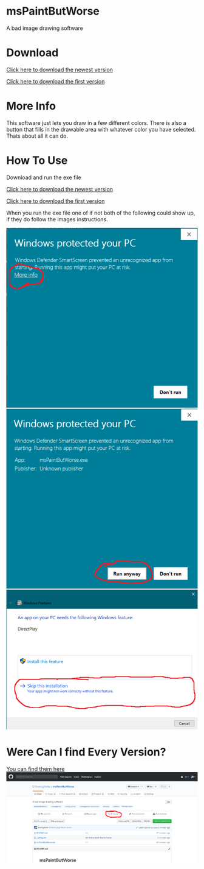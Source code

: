 # msPaintButWorse
A bad image drawing software

# Download
<p><a href="https://github.com/SoaringGecko/msPaintButWorse/raw/master/msPaintButWorse.exe">Click here to download the newest version</a></p>
<p><a href="https://github.com/SoaringGecko/msPaintButWorse/releases/download/v1.0/msPaintButWorse.exe">Click here to download the first version</a></p>

# More Info
This software just lets you draw in a few different colors. There is also a button that fills in the drawable area with whatever color you have selected. Thats about all it can do.

# How To Use
Download and run the exe file
<p><a href="https://github.com/SoaringGecko/msPaintButWorse/raw/master/msPaintButWorse.exe">Click here to download the newest version</a></p>
<p><a href="https://github.com/SoaringGecko/msPaintButWorse/releases/download/v1.0/msPaintButWorse.exe">Click here to download the first version</a></p>
<p>When you run the exe file one of if not both of the following could show up, if they do follow the images instructions.</p>
<img src="https://raw.githubusercontent.com/SoaringGecko/msPaintButWorse/master/Screenshot%20(22).png">
<img src="https://raw.githubusercontent.com/SoaringGecko/msPaintButWorse/master/Screenshot%20(23).png">
<img src="https://raw.githubusercontent.com/SoaringGecko/msPaintButWorse/master/Screenshot%20(24).png">


# Were Can I find Every Version?
<a href="https://github.com/SoaringGecko/msPaintButWorse/releases">You can find them here</a>
![right here](https://raw.githubusercontent.com/SoaringGecko/msPaintButWorse/master/d2VyZSB0byBmaW5kIHJlbGVhc2Vz.png)
